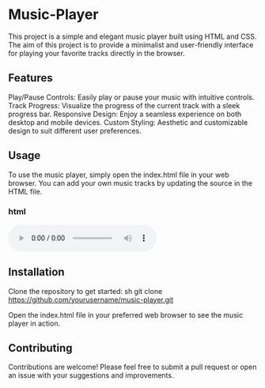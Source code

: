 # Music-Player

This project is a simple and elegant music player built using HTML and CSS. The aim of this project is to provide a minimalist and user-friendly interface for playing your favorite tracks directly in the browser.

## Features

Play/Pause Controls: Easily play or pause your music with intuitive controls.
Track Progress: Visualize the progress of the current track with a sleek progress bar.
Responsive Design: Enjoy a seamless experience on both desktop and mobile devices.
Custom Styling: Aesthetic and customizable design to suit different user preferences.

## Usage
To use the music player, simply open the index.html file in your web browser. You can add your own music tracks by updating the source in the HTML file.

### html

<audio id="audio" controls>
  <source src="your-music-file.mp3" type="audio/mpeg">
  Your browser does not support the audio element.
</audio>

## Installation
Clone the repository to get started:
sh
git clone https://github.com/yourusername/music-player.git

Open the index.html file in your preferred web browser to see the music player in action.

## Contributing
Contributions are welcome! Please feel free to submit a pull request or open an issue with your suggestions and improvements.
